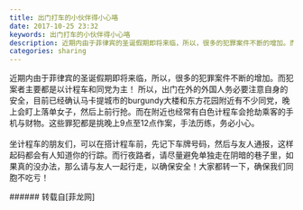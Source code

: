 ```yaml
---
title: 出门打车的小伙伴得小心咯
date: 2017-10-25 23:32
keywords: 出门打车的小伙伴得小心咯
description: 近期内由于菲律宾的圣诞假期即将来临，所以，很多的犯罪案件不断的增加。而犯案者主要都是以计程车和同党为主！ 所以，出门在外的外国人务必要注意自身的安全，目前已经确认马卡提城市的burgundy大楼和东方花园附近有不少同党，晚上会盯上落单女子，然后上前行抢。而在附近也经常有白色计程车会抢劫乘客的手机与财物。这些罪犯都是挑晚上9点至12点作案，手法历练，务必小心。坐计程车的朋友们，可以在搭计程车前，先记下车牌号码，然后与友人通报，这样起码都会有人知道你的行踪。而行夜路者，请尽量避免单独走在阴暗的巷子里，如果真的没办法，那么请与友人一起行走，以确保安全！大家都转一下，确保我们同胞不吃亏！
categories: sharing
---
```

<td class="t_f" id="postmessage_947524">

近期内由于菲律宾的圣诞假期即将来临，所以，很多的犯罪案件不断的增加。而犯案者主要都是以计程车和同党为主！ 所以，出门在外的外国人务必要注意自身的安全，目前已经确认马卡提城市的burgundy大楼和东方花园附近有不少同党，晚上会盯上落单女子，然后上前行抢。而在附近也经常有白色计程车会抢劫乘客的手机与财物。这些罪犯都是挑晚上9点至12点作案，手法历练，务必小心。<br/>
<br/>
坐计程车的朋友们，可以在搭计程车前，先记下车牌号码，然后与友人通报，这样起码都会有人知道你的行踪。而行夜路者，请尽量避免单独走在阴暗的巷子里，如果真的没办法，那么请与友人一起行走，以确保安全！大家都转一下，确保我们同胞不吃亏！<br/>
</td>
###### 转载自[菲龙网]